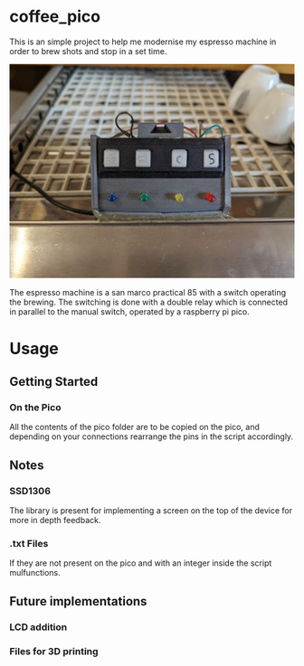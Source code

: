 # coffee_pico

This is an simple project to help me modernise my espresso machine in order to brew shots and stop in a set time.

![](https://github.com/geoperros/coffee_pico/blob/main/assets/FrontOnMachine.jpg)

The espresso machine is a san marco practical 85 with a switch operating the brewing.
The switching is done with a double relay which is connected in parallel to the manual switch, operated by a raspberry pi pico.

# Usage

## Getting Started

### On the Pico

All the contents of the pico folder are to be copied on the pico, and depending on your connections rearrange the pins in the script accordingly.

## Notes

### SSD1306

The library is present for implementing a screen on the top of the device for more in depth feedback.

### .txt Files

If they are not present on the pico and with an integer inside the script mulfunctions.

## Future implementations

### LCD addition

### Files for 3D printing 
